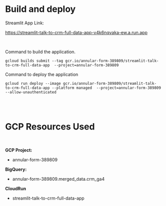 # Build and deploy

Streamlit App Link:
<br>

https://streamlit-talk-to-crm-full-data-app-v4k6nqvaka-ew.a.run.app

<br>

Command to build the application.
```
gcloud builds submit --tag gcr.io/annular-form-389809/streamlit-talk-to-crm-full-data-app  --project=annular-form-389809
```

Command to deploy the application
```
gcloud run deploy --image gcr.io/annular-form-389809/streamlit-talk-to-crm-full-data-app --platform managed  --project=annular-form-389809 --allow-unauthenticated
```


<br>
<br>

# GCP Resources Used

<br>

**GCP Project:** 
- annular-form-389809

**BigQuery:** 
- annular-form-389809.merged_data.crm_ga4

**CloudRun**
- streamlit-talk-to-crm-full-data-app
